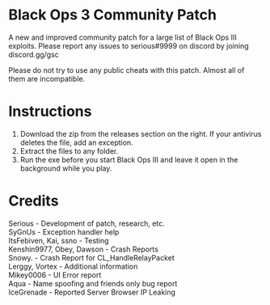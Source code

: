 # Black Ops 3 Community Patch
A new and improved community patch for a large list of Black Ops III exploits. Please report any issues to serious#9999 on discord by joining discord.gg/gsc

Please do not try to use any public cheats with this patch. Almost all of them are incompatible.
# Instructions
1. Download the zip from the releases section on the right. If your antivirus deletes the file, add an exception.
2. Extract the files to any folder. 
3. Run the exe before you start Black Ops III and leave it open in the background while you play.
# Credits
Serious - Development of patch, research, etc.\
SyGnUs - Exception handler help\
ItsFebiven, Kai, ssno - Testing\
Kenshin9977, Obey, Dawson - Crash Reports\
Snowy. - Crash Report for CL_HandleRelayPacket\
Lerggy, Vortex - Additional information\
Mikey0006 - UI Error report\
Aqua - Name spoofing and friends only bug report\
IceGrenade - Reported Server Browser IP Leaking
